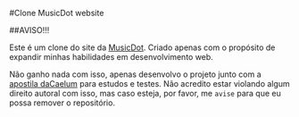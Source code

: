 #Clone MusicDot website

##AVISO!!!

   Este é um clone do site da [MusicDot](https://www.musicdot.com.br/planos-cursos-online).
Criado apenas com o propósito de expandir minhas habilidades em desenvolvimento
web.

   Não ganho nada com isso, apenas desenvolvo o projeto junto com a [apostila daCaelum](https://www.caelum.com.br/download-apostilas)
para estudos e testes. Não acredito estar violando algum direito autoral
com isso, mas caso esteja, por favor, me `avise` para que eu possa remover o
repositório.
